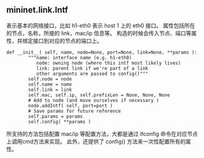 ## mininet.link.Intf
表示基本的网络接口，比如 h1-eth0 表示 host 1 上的 eth0 接口。
属性包括所在的节点，名称，所接的 link，mac/ip 信息等。
构造的时候会传入节点、端口等属性，并绑定接口到对应的节点的端口上。
```
def __init__( self, name, node=None, port=None, link=None, **params ):
        """name: interface name (e.g. h1-eth0)
           node: owning node (where this intf most likely lives)
           link: parent link if we're part of a link
           other arguments are passed to config()"""
        self.node = node
        self.name = name
        self.link = link
        self.mac, self.ip, self.prefixLen = None, None, None
        # Add to node (and move ourselves if necessary )
        node.addIntf( self, port=port )
        # Save params for future reference
        self.params = params
        self.config( **params )
```
所支持的方法包括配置 mac/ip 等配置方法，大都是通过 ifconfig 命令在对应节点上调用cmd方法来实现。
此外，还提供了 config() 方法来一次性配置所有的属性。
